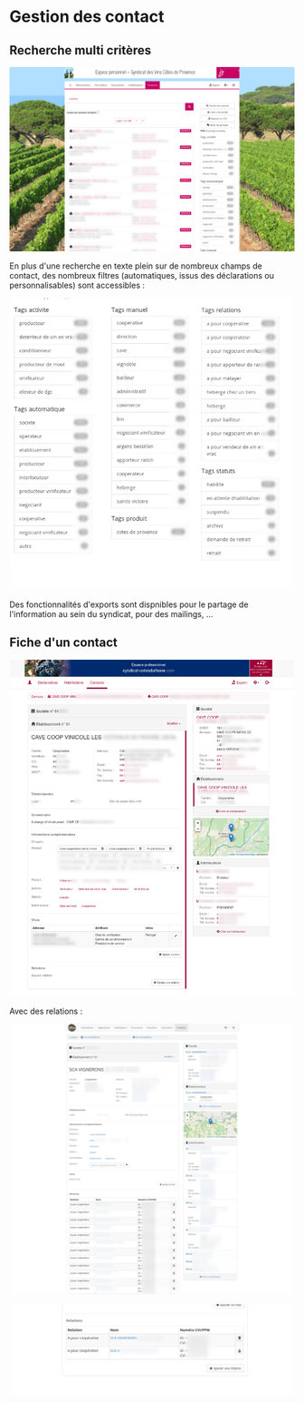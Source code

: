 # Gestion des contact

## Recherche multi critères

![Recherche des contacts](contacts.jpg)

En plus d'une recherche en texte plein sur de nombreux champs de contact, des nombreux filtres (automatiques, issus des déclarations ou personnalisables) sont accessibles :

![Filtres de recherche](contact_tags.png)

Des fonctionnalités d'exports sont dispnibles pour le partage de l'information au sein du syndicat, pour des mailings, ...

## Fiche d'un contact

![Fiche Contact](contact_fiche.png)

Avec des relations :

![Relation Cooperateur](contact_relation_cooperateur.png)

![Relation Cooperative](contact_relation_cooperative.png)
